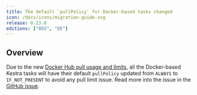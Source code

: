 ```yaml
---
title: The default `pullPolicy` for Docker-based tasks changed
icon: /docs/icons/migration-guide.svg
release: 0.23.0
editions: ["OSS", "EE"]
---
```


## Overview

Due to the new [Docker Hub pull usage and limits](https://docs.docker.com/docker-hub/usage/pulls/), all the Docker-based Kestra tasks will have their default `pullPolicy` updated from `ALWAYS` to `IF_NOT_PRESENT` to avoid any pull limit issue. Read more into the issue in the [GitHub issue](https://github.com/kestra-io/plugin-scripts/issues/230).

